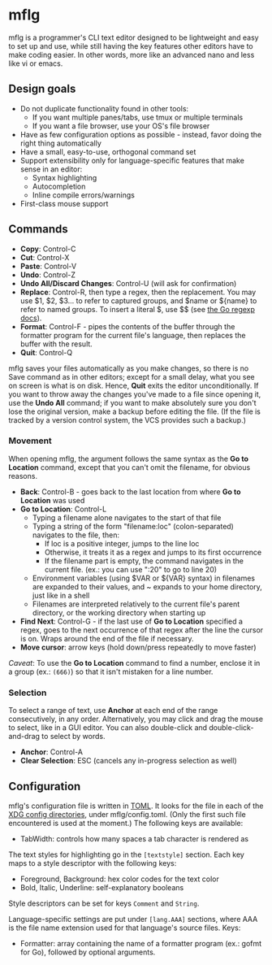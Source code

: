 # mflg

mflg is a programmer's CLI text editor designed to be lightweight and easy to set up
and use, while still having the key features other editors have to make coding easier.
In other words, more like an advanced nano and less like vi or emacs.

## Design goals

- Do not duplicate functionality found in other tools:
  - If you want multiple panes/tabs, use tmux or multiple terminals
  - If you want a file browser, use your OS's file browser
- Have as few configuration options as possible - instead, favor doing the right thing
  automatically
- Have a small, easy-to-use, orthogonal command set
- Support extensibility only for language-specific features that make sense in an editor:
  - Syntax highlighting
  - Autocompletion
  - Inline compile errors/warnings
- First-class mouse support

## Commands

- **Copy**: Control-C
- **Cut**: Control-X
- **Paste**: Control-V
- **Undo**: Control-Z
- **Undo All/Discard Changes**: Control-U (will ask for confirmation)
- **Replace**: Control-R, then type a regex, then the replacement. You may use $1, $2, $3... to refer to captured groups, and $name or ${name} to refer to named groups. To insert a literal $, use $$ (see [the Go regexp docs][go-regexp]).
- **Format**: Control-F - pipes the contents of the buffer through the formatter program for the current file's language, then replaces the buffer with the result.
- **Quit**: Control-Q

mflg saves your files automatically as you make changes, so there is no Save command as in other editors; except for a small delay, what you see on screen is what is on disk.
Hence, **Quit** exits the editor unconditionally.
If you want to throw away the changes you've made to a file since opening it, use the **Undo All** command; if you want to make absolutely sure you don't lose the original version, make a backup before editing the file.
(If the file is tracked by a version control system, the VCS provides such a backup.)

[go-regexp]: https://golang.org/pkg/regexp/#Regexp.Expand

### Movement

When opening mflg, the argument follows the same syntax as the **Go to Location** command, except that you can't omit the filename, for obvious reasons.

- **Back**: Control-B - goes back to the last location from where **Go to Location** was used
- **Go to Location**: Control-L
  - Typing a filename alone navigates to the start of that file
  - Typing a string of the form "filename:loc" (colon-separated) navigates to the file, then:
    - If loc is a positive integer, jumps to the line loc
    - Otherwise, it treats it as a regex and jumps to its first occurrence
    - If the filename part is empty, the command navigates in the current file. (ex.: you can use ":20" to go to line 20)
  - Environment variables (using $VAR or ${VAR} syntax) in filenames are expanded to their values, and ~ expands to your home directory, just like in a shell
  - Filenames are interpreted relatively to the current file's parent directory, or the working directory when starting up
- **Find Next**: Control-G - if the last use of **Go to Location** specified a regex, goes to the next occurrence of that regex after the line the cursor is on. Wraps around the end of the file if necessary.
- **Move cursor**: arrow keys (hold down/press repeatedly to move faster)

_Caveat_: To use the **Go to Location** command to find a number, enclose it in a group (ex.: `(666)`) so that it isn't
mistaken for a line number.

### Selection

To select a range of text, use **Anchor** at each end of the range consecutively, in any order.
Alternatively, you may click and drag the mouse to select, like in a GUI editor.
You can also double-click and double-click-and-drag to select by words.

- **Anchor**: Control-A
- **Clear Selection**: ESC (cancels any in-progress selection as well)

## Configuration

mflg's configuration file is written in [TOML][]. It looks for the file in each of the [XDG config directories][xdg-basedir-spec], under mflg/config.toml. (Only the first such file encountered is used at the moment.) The following keys are available:

- TabWidth: controls how many spaces a tab character is rendered as

The text styles for highlighting go in the `[textstyle]` section. Each key maps to a style descriptor with the following keys:

- Foreground, Background: hex color codes for the text color
- Bold, Italic, Underline: self-explanatory booleans

Style descriptors can be set for keys `Comment` and `String`.

Language-specific settings are put under `[lang.AAA]` sections, where AAA is the file name extension used for that language's source files. Keys:

- Formatter: array containing the name of a formatter program (ex.: gofmt for Go), followed by optional arguments.

[xdg-basedir-spec]: https://specifications.freedesktop.org/basedir-spec/basedir-spec-latest.html
[TOML]: https://github.com/toml-lang/toml